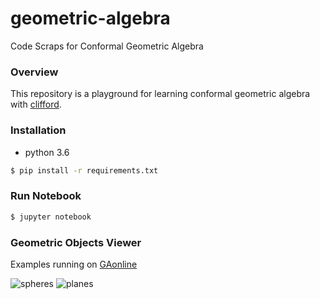 # geometric-algebra
Code Scraps for Conformal Geometric Algebra

### Overview

This repository is a playground for learning conformal geometric algebra with [clifford](https://github.com/pygae/clifford).

### Installation

- python 3.6

```bash
$ pip install -r requirements.txt
```

### Run Notebook

```bash
$ jupyter notebook
```

### Geometric Objects Viewer

Examples running on [GAonline](http://gaonline.azurewebsites.net/)

![spheres](https://user-images.githubusercontent.com/10000776/43190885-038b1980-9035-11e8-8f19-99dc87368a46.png)
![planes](https://user-images.githubusercontent.com/10000776/43190979-2dcda4e2-9035-11e8-8490-66c7ba4c2b80.png)
